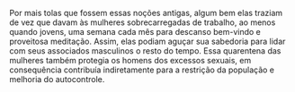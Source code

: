 ﻿Por mais tolas que fossem essas noções antigas, algum bem elas traziam de vez que davam às mulheres sobrecarregadas de trabalho, ao menos quando jovens, uma semana cada mês para descanso bem-vindo e proveitosa meditação. Assim, elas podiam aguçar sua sabedoria para lidar com seus associados masculinos o resto do tempo. Essa quarentena das mulheres também protegia os homens dos excessos sexuais, em consequência contribuía indiretamente para a restrição da população e  melhoria do autocontrole.